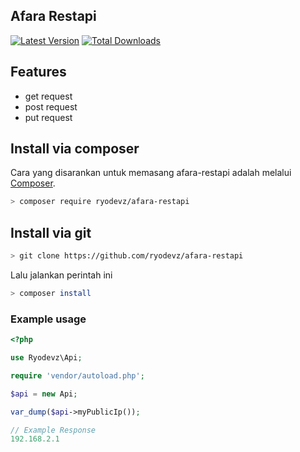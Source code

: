 ## Afara Restapi
[![Latest Version](https://img.shields.io/github/v/release/ryodevz/afara-restapi.svg?style=flat-square)](https://github.com/ryodevz/afara-restapi/releases)
[![Total Downloads](https://img.shields.io/packagist/dt/ryodevz/afara-restapi.svg?style=flat-square)](https://packagist.org/packages/ryodevz/afara-restapi)

## Features

- get request
- post request
- put request

## Install via composer

Cara yang disarankan untuk memasang afara-restapi adalah melalui
[Composer](https://getcomposer.org/).

```bash
> composer require ryodevz/afara-restapi
```
## Install via git

```bash
> git clone https://github.com/ryodevz/afara-restapi
```

Lalu jalankan perintah ini
```bash
> composer install
```

### Example usage
```php
<?php

use Ryodevz\Api;

require 'vendor/autoload.php';

$api = new Api;

var_dump($api->myPublicIp());

// Example Response
192.168.2.1 
```